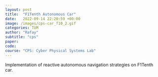 ```yaml
---
layout: post
title:  "F1Tenth Autonomous Car"
date:   2022-09-14 22:20:59 +00:00
image: /images/cps-car_f10_2.gif
categories: TUM
author: "Rafay"
subtitle: "cps"
paper: 
code:
course: "CPS: Cyber Physical Systems Lab"
---
```


Implementation of reactive autonomous navigation strategies on F1Tenth car.